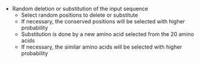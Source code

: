 - Random deletion or substitution of the input sequence
  - Select random positions to delete or substitute
  - If necessary, the conserved positions will be selected with higher probability
  - Substitution is done by a new amino acid selected from the 20 amino acids
  - If necessary, the similar amino acids will be selected with higher probability